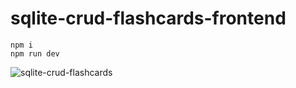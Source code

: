 # sqlite-crud-flashcards-frontend

```
npm i
npm run dev 
```
![sqlite-crud-flashcards](https://user-images.githubusercontent.com/97021586/216830540-ece891f5-9e45-492a-bf15-fbae493b70ec.gif)
